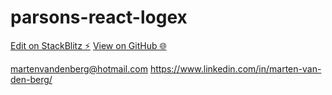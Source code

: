 # parsons-react-logex

[Edit on StackBlitz ⚡️](https://stackblitz.com/edit/parsons-react-logex)
[View on GitHub 🌐](https://mjvandenberg.github.io/parsons-react-logex/)

martenvandenberg@hotmail.com
https://www.linkedin.com/in/marten-van-den-berg/
